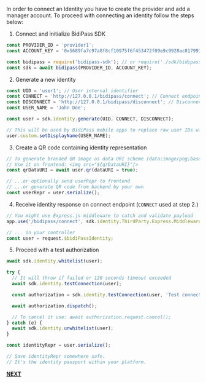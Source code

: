In order to connect an Identity you have to create the provider and add a manager account.
To proceed with connecting an identity follow the steps below:

1. Connect and initialize BidiPass SDK

```javascript
const PROVIDER_ID = 'provider1';
const ACCOUNT_KEY = '0x5689fa7c97a8f8cf10975f6f453472f09e9c9928ac81799128fcb3da68773cf0'; // {Manager Account} credentials

const bidipass = require('bidipass-sdk'); // or require('./sdk/bidipass-loader.js');
const sdk = await bidipass(PROVIDER_ID, ACCOUNT_KEY);
```

2. Generate a new identity

```javascript
const UID = 'user1'; // User internal identifier
const CONNECT = 'http://127.0.0.1/bidipass/connect'; // Connect endpoint called by mobile app
const DISCONNECT = 'http://127.0.0.1/bidipass/disconnect'; // Disconnect endpoint called by mobile app
const USER_NAME = 'John Doe';

const user = sdk.identity.generate(UID, CONNECT, DISCONNECT);

// This will be used by BidiPass mobile apps to replace raw user IDs with a human readable identifier of the connected user.
user.custom.setDisplayName(USER_NAME); 
```

3. Create a QR code containing identity representation

```javascript
// To generate branded QR image as data URI scheme (data:image/png;base64,...)
// Use it on frontend: <img src="${qrDataURI}"/>
const qrDataURI = await user.qr(dataURI = true);

// ...or optionally send userRepr to frontend
// ...or generate QR code from backend by your own
const userRepr = user.serialize();
```

4. Receive identity response on connect endpoint (`CONNECT` used at step 2.)

```javascript
// You might use Express.js middleware to catch and validate payload
app.use('/bidipass/connect', sdk.identity.ThirdParty.Express.Middleware);

// ... in your controller
const user = request.$bidiPassIdentity;
```

5. Proceed with a test authorization

```javascript
await sdk.identity.whitelist(user);

try {
  // It will throw if failed or 120 seconds timeout exceeded
  await sdk.identity.testConnection(user);

  const authorization = sdk.identity.testConnection(user, 'Test connection');

  await authorization.dispatch();

  // To cancel it use: await authorization.request.cancel();
} catch (e) {
  await sdk.identity.unwhitelist(user);
}

const identityRepr = user.serialize();

// Save identityRepr somewhere safe.
// It's the identity passport within your platform.
```

**[NEXT](tutorial-2FA.html)**
